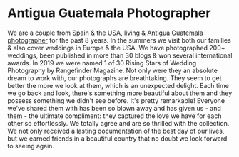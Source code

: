 # Antigua Guatemala Photographer
We are a couple from Spain & the USA, living & [Antigua Guatemala photographer](https://manuelaldana.com/) for the past 8 years. In the summers we visit both our families & also cover weddings in Europe & the USA.
We have photographed 200+ weddings, been published in more than 30 blogs & won several international awards. In 2019 we were named 1 of 30 Rising Stars of Wedding Photography by Rangefinder Magazine.
Not only were they an absolute dream to work with, our photographs are breathtaking. They seem to get better the more we look at them, which is an unexpected delight. Each time we go back and look, there's something more beautiful about them and they possess something we didn't see before. It's pretty remarkable! Everyone we've shared them with has been so blown away and has given us - and them - the ultimate compliment: they captured the love we have for each other so effortlessly. We totally agree and are so thrilled with the collection. We not only received a lasting documentation of the best day of our lives, but we earned friends in a beautiful country that no doubt we look forward to seeing again.


